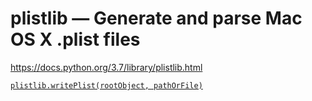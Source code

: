 # plistlib — Generate and parse Mac OS X .plist files

<https://docs.python.org/3.7/library/plistlib.html>

[`plistlib.writePlist(rootObject, pathOrFile)`](https://docs.python.org/3.7/library/plistlib.html#plistlib.writePlist)
